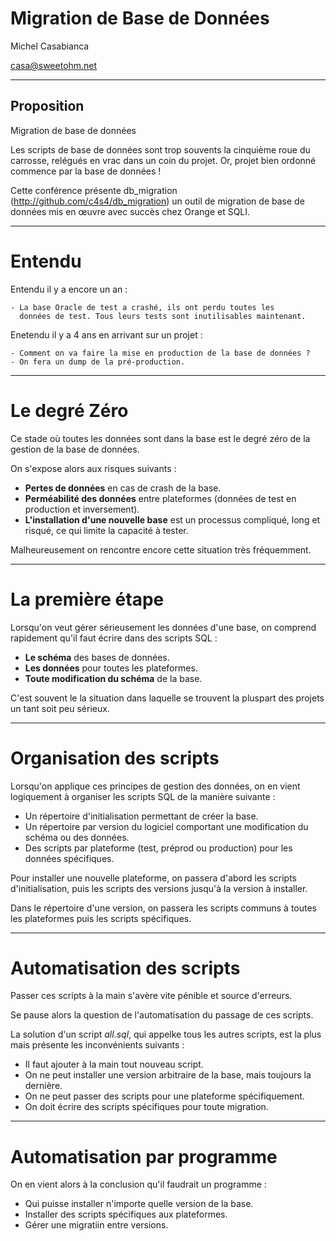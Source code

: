 
Migration de Base de Données
============================

Michel Casabianca

casa@sweetohm.net

---
Proposition
-----------

Migration de base de données

Les scripts de base de données sont trop souvents la cinquième roue du carrosse, relégués en vrac dans un coin du projet. Or, projet bien ordonné commence par la base de données !

Cette conférence présente db_migration (http://github.com/c4s4/db_migration) un outil de migration de base de données mis en œuvre avec succès chez Orange et SQLI.

---
# Entendu

Entendu il y a encore un an :

    - La base Oracle de test a crashé, ils ont perdu toutes les
      données de test. Tous leurs tests sont inutilisables maintenant.

Enetendu il y a 4 ans en arrivant sur un projet :

    - Comment on va faire la mise en production de la base de données ?
    - On fera un dump de la pré-production.

---
# Le degré Zéro

Ce stade où toutes les données sont dans la base est le degré zéro de la gestion de la base de données.

On s'expose alors aux risques suivants :

- **Pertes de données** en cas de crash de la base.
- **Perméabilité des données** entre plateformes (données de test en production et inversement).
- **L'installation d'une nouvelle base** est un processus compliqué, long et risqué, ce qui limite la capacité à tester.

Malheureusement on rencontre encore cette situation très fréquemment.

---
# La première étape

Lorsqu'on veut gérer sérieusement les données d'une base, on comprend rapidement qu'il faut écrire dans des scripts SQL :

- **Le schéma** des bases de données.
- **Les données** pour toutes les plateformes.
- **Toute modification du schéma** de la base.

C'est souvent le la situation dans laquelle se trouvent la pluspart des projets un tant soit peu sérieux.

---
# Organisation des scripts

Lorsqu'on applique ces principes de gestion des données, on en vient logiquement à organiser les scripts SQL de la manière suivante :

- Un répertoire d'initialisation permettant de créer la base.
- Un répertoire par version du logiciel comportant une modification du schéma ou des données.
- Des scripts par plateforme (test, préprod ou production) pour les données spécifiques.

Pour installer une nouvelle plateforme, on passera d'abord les scripts d'initialisation, puis les scripts des versions jusqu'à la version à installer.

Dans le répertoire d'une version, on passera les scripts communs à toutes les plateformes puis les scripts spécifiques.

---
# Automatisation des scripts

Passer ces scripts à la main s'avère vite pénible et source d'erreurs.

Se pause alors la question de l'automatisation du passage de ces scripts.

La solution d'un script *all.sql*, qui appelke tous les autres scripts, est la plus mais présente les inconvénients suivants :

- Il faut ajouter à la main tout nouveau script.
- On ne peut installer une version arbitraire de la base, mais toujours la dernière.
- On ne peut passer des scripts pour une plateforme spécifiquement.
- On doit écrire des scripts spécifiques pour toute migration.

---
# Automatisation par programme

On en vient alors à la conclusion qu'il faudrait un programme :

- Qui puisse installer n'importe quelle version de la base.
- Installer des scripts spécifiques aux plateformes.
- Gérer une migratiin entre versions.











